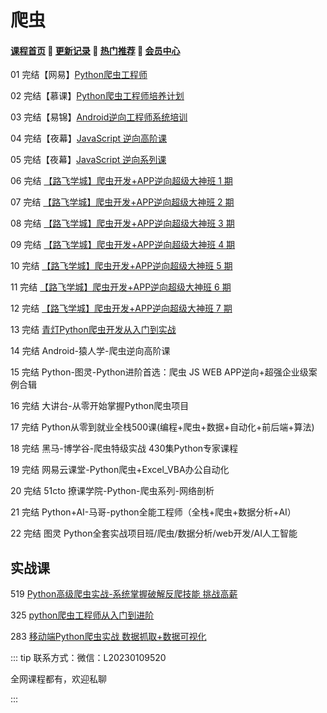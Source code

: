 # 爬虫

#### [**课程首页**](../../README.md) 💖 [**更新记录**](./gxjl-2023.md) 💖 [**热门推荐**](./rmtj.md) 💖 [**会员中心**](./vip.md)

01 完结【网易】[Python爬虫工程师](https://mooc.study.163.com/smartSpec/detail/1202843604.htm)

02 完结【慕课】[Python爬虫工程师培养计划](https://coding.imooc.com/learningpath/route?pathId=23)

03 完结【易锦】[Android逆向工程师系统培训](https://ke.yijincc.com/coursep-66.htm)

04 完结【夜幕】[JavaScript 逆向高阶课](https://apppit6dcs05916.pc.xiaoe-tech.com/detail/p_5e8c273a6be10_BXiUDWQP/6)

05 完结【夜幕】[JavaScript 逆向系列课](https://apppit6dcs05916.pc.xiaoe-tech.com/detail/p_5d9eb71212cbe_Ckzdcjsp/6)

06 完结 [【路飞学城】爬虫开发+APP逆向超级大神班 1 期](https://www.luffycity.com/light-course)

07 完结 [【路飞学城】爬虫开发+APP逆向超级大神班 2 期](https://www.luffycity.com/light-course)

08 完结 [【路飞学城】爬虫开发+APP逆向超级大神班 3 期](https://www.luffycity.com/light-course)

09 完结 [【路飞学城】爬虫开发+APP逆向超级大神班 4 期](https://www.luffycity.com/light-course)

10 完结 [【路飞学城】爬虫开发+APP逆向超级大神班 5 期](https://www.luffycity.com/light-course)

11 完结 [【路飞学城】爬虫开发+APP逆向超级大神班 6 期](https://www.luffycity.com/light-course)

12 完结 [【路飞学城】爬虫开发+APP逆向超级大神班 7 期](https://www.luffycity.com/light-course)

13 完结 [青灯Python爬虫开发从入门到实战](https://ke.qq.com/course/405353#term_id=106050282)

14 完结 Android-猿人学-爬虫逆向高阶课

15 完结 Python-图灵-Python进阶首选：爬虫 JS WEB APP逆向+超强企业级案例合辑

16 完结 大讲台-从零开始掌握Python爬虫项目

17 完结 Python从零到就业全栈500课(编程+爬虫+数据+自动化+前后端+算法)

18 完结 黑马-博学谷-爬虫特级实战 430集Python专家课程

19 完结 网易云课堂-Python爬虫+Excel_VBA办公自动化

20 完结 51cto 撩课学院-Python-爬虫系列-网络剖析

21 完结 Python+AI-马哥-python全能工程师（全栈+爬虫+数据分析+AI）

22 完结 图灵 Python全套实战项目班/爬虫/数据分析/web开发/AI人工智能

## 实战课

519 [Python高级爬虫实战-系统掌握破解反爬技能 挑战高薪](https://coding.imooc.com/class/519.html)

325 [python爬虫工程师从入门到进阶](https://coding.imooc.com/class/325.html)

283 [移动端Python爬虫实战 数据抓取+数据可视化](https://coding.imooc.com/class/283.html)

::: tip
联系方式：微信：L20230109520

全网课程都有，欢迎私聊

 

:::